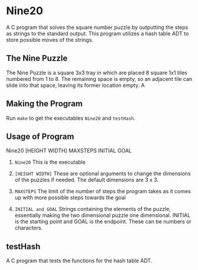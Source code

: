 # Nine20
A C program that solves the square number puzzle by outputting the steps as strings to the standard output. This program utilizes a hash table ADT to store possible moves of the strings.

## The Nine Puzzle
The Nine Puzzle is a square 3x3 tray in which are placed 8 square 1x1 tiles numbered from 1 to 8.  The remaining space is empty, so an adjacent tile can slide into that space, leaving its former location empty. A

## Making the Program
Run `make` to get the executables `Nine20` and `testHash`.

## Usage of Program
Nine20 [HEIGHT WIDTH] MAXSTEPS INITIAL GOAL

1. `Nine20`
This is the executable

2. `[HEIGHT WIDTH]`
These are optional arguments to change the dimensions of the puzzles if needed. The default dimensions are 3 x 3.

3. `MAXSTEPS`
The limit of the number of steps the program takes as it comes up with more possible steps towards the goal

4. `INITIAL and GOAL`
Strings containing the elements of the puzzle, essentially making the two dimensional puzzle one dimensional. INITIAL is the starting point and GOAL is the endpoint. These can be numbers or characters.

## testHash
A C program that tests the functions for the hash table ADT.
